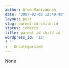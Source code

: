 ```yaml
---
author: Arun Manivannan
date: '2007-02-03 12:49:48'
layout: post
slug: parent-id-child-id
status: inherit
title: parent id child id
wordpress_id: '12'
? ''
: - Uncategorized
---
```


None

